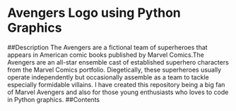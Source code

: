 # Avengers Logo using Python Graphics

##Description
              The Avengers are a fictional team of superheroes that appears in American comic books published by Marvel Comics.The Avengers are an all-star ensemble cast of established superhero characters from the Marvel Comics portfolio. Diegetically, these superheroes usually operate independently but occasionally assemble as a team to tackle especially formidable villains.
              I have created this repository being a big fan of Marvel Avengers and also for those young enthusiasts who loves to code in Python graphics.
##Contents


